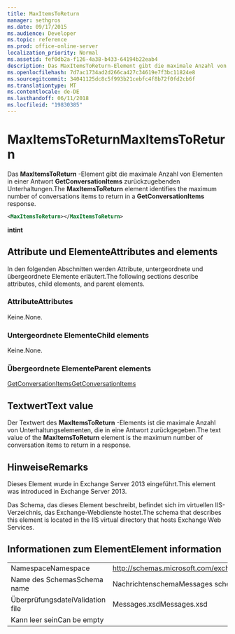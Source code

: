 ```yaml
---
title: MaxItemsToReturn
manager: sethgros
ms.date: 09/17/2015
ms.audience: Developer
ms.topic: reference
ms.prod: office-online-server
localization_priority: Normal
ms.assetid: fef0db2a-f126-4a38-b433-64194b22eab4
description: Das MaxItemsToReturn-Element gibt die maximale Anzahl von Elementen in einer Antwort GetConversationItems zurückzugebenden Unterhaltungen.
ms.openlocfilehash: 7d7ac1734ad2d266ca427c34619e7f3bc11824e8
ms.sourcegitcommit: 34041125dc8c5f993b21cebfc4f8b72f0fd2cb6f
ms.translationtype: MT
ms.contentlocale: de-DE
ms.lasthandoff: 06/11/2018
ms.locfileid: "19830385"
---
```

# <a name="maxitemstoreturn"></a><span data-ttu-id="a4f25-103">MaxItemsToReturn</span><span class="sxs-lookup"><span data-stu-id="a4f25-103">MaxItemsToReturn</span></span>

<span data-ttu-id="a4f25-104">Das **MaxItemsToReturn** -Element gibt die maximale Anzahl von Elementen in einer Antwort **GetConversationItems** zurückzugebenden Unterhaltungen.</span><span class="sxs-lookup"><span data-stu-id="a4f25-104">The **MaxItemsToReturn** element identifies the maximum number of conversations items to return in a **GetConversationItems** response.</span></span> 
  
```XML
<MaxItemsToReturn></MaxItemsToReturn>
```

 <span data-ttu-id="a4f25-105">**int**</span><span class="sxs-lookup"><span data-stu-id="a4f25-105">**int**</span></span>
## <a name="attributes-and-elements"></a><span data-ttu-id="a4f25-106">Attribute und Elemente</span><span class="sxs-lookup"><span data-stu-id="a4f25-106">Attributes and elements</span></span>

<span data-ttu-id="a4f25-107">In den folgenden Abschnitten werden Attribute, untergeordnete und übergeordnete Elemente erläutert.</span><span class="sxs-lookup"><span data-stu-id="a4f25-107">The following sections describe attributes, child elements, and parent elements.</span></span>
  
### <a name="attributes"></a><span data-ttu-id="a4f25-108">Attribute</span><span class="sxs-lookup"><span data-stu-id="a4f25-108">Attributes</span></span>

<span data-ttu-id="a4f25-109">Keine.</span><span class="sxs-lookup"><span data-stu-id="a4f25-109">None.</span></span>
  
### <a name="child-elements"></a><span data-ttu-id="a4f25-110">Untergeordnete Elemente</span><span class="sxs-lookup"><span data-stu-id="a4f25-110">Child elements</span></span>

<span data-ttu-id="a4f25-111">Keine.</span><span class="sxs-lookup"><span data-stu-id="a4f25-111">None.</span></span>
  
### <a name="parent-elements"></a><span data-ttu-id="a4f25-112">Übergeordnete Elemente</span><span class="sxs-lookup"><span data-stu-id="a4f25-112">Parent elements</span></span>

[<span data-ttu-id="a4f25-113">GetConversationItems</span><span class="sxs-lookup"><span data-stu-id="a4f25-113">GetConversationItems</span></span>](getconversationitems.md)
  
## <a name="text-value"></a><span data-ttu-id="a4f25-114">Textwert</span><span class="sxs-lookup"><span data-stu-id="a4f25-114">Text value</span></span>

<span data-ttu-id="a4f25-115">Der Textwert des **MaxItemsToReturn** -Elements ist die maximale Anzahl von Unterhaltungselementen, die in eine Antwort zurückgegeben.</span><span class="sxs-lookup"><span data-stu-id="a4f25-115">The text value of the **MaxItemsToReturn** element is the maximum number of conversation items to return in a response.</span></span> 
  
## <a name="remarks"></a><span data-ttu-id="a4f25-116">Hinweise</span><span class="sxs-lookup"><span data-stu-id="a4f25-116">Remarks</span></span>

<span data-ttu-id="a4f25-117">Dieses Element wurde in Exchange Server 2013 eingeführt.</span><span class="sxs-lookup"><span data-stu-id="a4f25-117">This element was introduced in Exchange Server 2013.</span></span>
  
<span data-ttu-id="a4f25-118">Das Schema, das dieses Element beschreibt, befindet sich im virtuellen IIS-Verzeichnis, das Exchange-Webdienste hostet.</span><span class="sxs-lookup"><span data-stu-id="a4f25-118">The schema that describes this element is located in the IIS virtual directory that hosts Exchange Web Services.</span></span>
  
## <a name="element-information"></a><span data-ttu-id="a4f25-119">Informationen zum Element</span><span class="sxs-lookup"><span data-stu-id="a4f25-119">Element information</span></span>

|||
|:-----|:-----|
|<span data-ttu-id="a4f25-120">Namespace</span><span class="sxs-lookup"><span data-stu-id="a4f25-120">Namespace</span></span>  <br/> |http://schemas.microsoft.com/exchange/services/2006/messages  <br/> |
|<span data-ttu-id="a4f25-121">Name des Schemas</span><span class="sxs-lookup"><span data-stu-id="a4f25-121">Schema name</span></span>  <br/> |<span data-ttu-id="a4f25-122">Nachrichtenschema</span><span class="sxs-lookup"><span data-stu-id="a4f25-122">Messages schema</span></span>  <br/> |
|<span data-ttu-id="a4f25-123">Überprüfungsdatei</span><span class="sxs-lookup"><span data-stu-id="a4f25-123">Validation file</span></span>  <br/> |<span data-ttu-id="a4f25-124">Messages.xsd</span><span class="sxs-lookup"><span data-stu-id="a4f25-124">Messages.xsd</span></span>  <br/> |
|<span data-ttu-id="a4f25-125">Kann leer sein</span><span class="sxs-lookup"><span data-stu-id="a4f25-125">Can be empty</span></span>  <br/> ||
   

